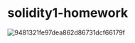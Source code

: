 # solidity1-homework
![9481321fe97dea862d86731dcf66179f](https://user-images.githubusercontent.com/92758869/163256830-bf606955-b9b1-40bd-aaf7-928630e9278d.png)
